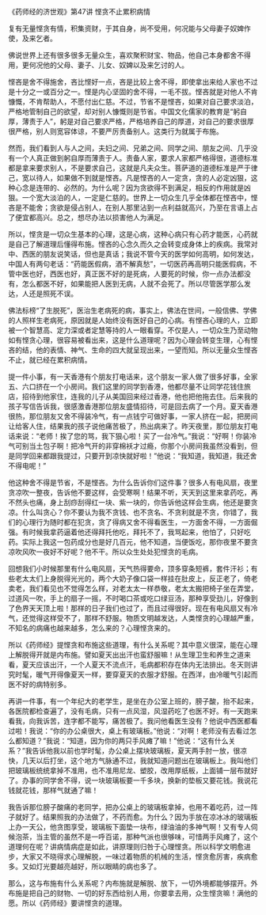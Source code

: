 《药师经的济世观》第47讲 悭贪不止累积病情

复有无量悭贪有情，积集资财，于其自身，尚不受用，何况能与父母妻子奴婢作使，及来乞者。

佛说世界上还有很多很多无量众生，喜欢聚积财宝、物品，他自己本身都舍不得用，更何况他的父母、妻子、儿女、奴婢以及来乞讨的人。

悭吝是舍不得施舍，吝比悭好一点，吝是比较上舍不得，即使拿出来给人家也不过是十分之一或百分之一。悭是内心坚固的舍不得，一毛不拔。悭吝就是对他人不肯慷慨，不肯帮助人，不愿付出仁慈。不过，节省不是悭吝，如果对自己要求淡泊，严格地管制自己的欲望，却对别人慷慨则是节省。中国文化儒家的教育是“躬自厚，薄责于人”，躬是对自己要求严格，严格培养自己的厚道，对自己的要求很厚很严格，别人则宽容体谅，不要严厉责备别人。这类行为就属于布施。

然而，我们看到人与人之间，夫妇之间、兄弟之间、同学之间、朋友之间、几乎没有一个人真正做到躬自厚而薄责于人。责备人家，要求人家都严格得很，道德标准都是拿来要求别人，不是要求自己，这就是凡夫众生。菩萨道的道德标准是严于律己，宽以待人，如果做不到就是悭吝。凡是悭吝的人一定贪，贪的人必定凶狠，这种心念是连带的、必然的。为什么呢？因为贪欲得不到满足，相反的作用就是凶狠。一个宽大淡泊的人，一定是仁慈的。世界上一切众生几乎全体都在悭吝中，悭吝是不能舍；贪欲是侵占别人，在别人那里沾到一点利益就高兴，乃至在言语上占了便宜都高兴。总之，想尽办法以损害他人为满足。

所以，悭贪是一切众生基本的心理，这是心病，这种心病只有心药才能医，心药就是自己了解道理后懂得布施。悭吝的心念久而久之会转变成身体上的疾病。我常对中、西医的朋友说笑话，但也是真话；我说不管今天的医学如何高明，如何发达，中国人有两句老话：“药能医假病，酒不解真愁”，一切医药再高明只能医假病，不管中医也好，西医也好，真正医不好的是死病，人要死的时候，你一点办法都没有，怎么都医不好，如果能把人医到无病，人就不会死了。所以尽管医学那么发达，人还是照死不误。

佛法标榜“了生脱死”，医治生老病死的病，事实上，佛法在世间，一般信佛、学佛的人照样生老病死，原因就是人始终没有医好自己的心病。有悭吝心理的人，立即被一个智慧高、定力深或者定慧等持的人一眼看穿。不仅是人，一切众生乃至动物如有悭贪心理，很容易被看出来，这是什么道理呢？因为心理会转变生理，心有悭吝的结，他的表情、神气、生命的四大就呈现出来，一望而知。所以无量众生悭吝不止，就已经在累积病情。

提一件小事，有一天香港有个朋友打电话来，这个朋友一家人做了很多好事，全家五、六口挤在一个小房间。我们这里的同学到香港，他都尽量不让同学花钱住旅店，招待到他家住，连我的儿子从美国回来经过香港，他也把他拖去住。后来我的孩子写信告诉我，很感激香港那位朋友盛情招待，可是回去病了一个月。夏天香港很热，那位朋友又舍不得装冷气，有一点钱宁可做好事，一家人挤在一起，把房间让给客人住，结果我的孩子说他痛苦极了，热出病来了。昨天夜里，那位朋友打电话来说：“老师！挨了您的骂，我下狠心啦！买了一台冷气。”我说：“好啊！你装冷气可别当土包子啊！把冷气开的非穿棉袄才过瘾，你那个小房间我虽然没看到，但是同学回来都跟我提过，只要开到凉快就好啦！”他说：“我知道，我知道，我还舍不得电呢！”

他这种舍不得是节省，不是悭吝。为什么告诉你们这件事？很多人有电风扇，夜里贪凉吹一整夜，告诉他不要这样，会受寒啊！结果不听，天天到这里来拿药吃，再不然头也痛，身上刮痧刮得红一块、紫一块的，你告诉他这样会生病，他还是要贪凉。什么叫贪心？你不要认为我不贪钱、也不贪名、不贪利就是不贪，你错了，我们的心理行为随时都在犯贪，贪了得病又舍不得看医生，一方面舍不得，一方面倔强。有时候我拿药逼着他还得拜托他吃，拜托不了，我骂起来，他怕了，只好吃药。实际上我这一包药成分也是好几百元，他不知道，当便饭吃，那你夜里不要贪凉吹风吹一夜好不好呢？他不干。所以众生处处犯悭贪的毛病。

回想我们小时候那里有什么电风扇，天气热得要命，顶多穿条短裤，套件汗衫；有些老太太们上身脱得光光的，两个大奶子像口袋一样挂在肚皮上，反正老了，倚老卖老，我们看见也不觉得怎么样，对老太太一样恭敬，老太太搬把椅子坐在弄堂，过道风一吹，手上的扇子一摇，不时喝口茶或吃口绿豆汤，那种享受劲儿，好像到了色界天天顶上啦！那样的日子我们也过了，而且过得很好。现在有电风扇又有冷气，还觉得这样受不了，那样不舒服。物质文明越发达，人类悭贪的心理越严重，不知名的病痛也越来越多，怎么来的？心理悭贪来的。

所以《药师经》提悭贪和布施这些道理，有什么关系呢？其中意义很深，能在心理上解脱得开就是内布施。譬如夏天出出汗也蛮舒服嘛！从生理卫生和养生之道来看，夏天应该出汗，一个人夏天不流点汗，毛病都积存在体内无法排出。冬天则讲究时髦，暖气开得像夏天一样，要穿夏天的衣服才舒服。在西洋，由冷暖气引起而医不好的病特别多。

再讲一件事，有一个年纪大的老学生，是坐在办公室上班的，膀子酸，抬不起来，各医院都检查遍了，没有毛病，只有一点风湿，风湿药吃了也医不好。有一天跑来看我，向我诉苦，连字都不能写，痛苦极了。我问他看医生没有？他说中西医都看过啦！我说：“你的办公桌很大，桌上有玻璃板。”他说：“对啊！老师没有去看过怎么都知道？”我说：“知道，因为你的两只手风瘫了嘛！”他说：“这有什么关系？”我告诉他我以前也学时髦，办公桌上摆块玻璃板，夏天两手肘一放，很凉快，几天以后打坐，这个地方气脉通不过，我就知道问题出在玻璃板上。我叫他们把玻璃板统统拿掉不准用，也不准用尼龙、塑胶，改用厚纸板，上面铺一层布就好了。办事的同学舍不得，说一块玻璃板要一千多块，换新的垫板又要花钱。我说花钱就花钱，那样气就通了嘛！

我告诉那位膀子酸痛的老同学，把办公桌上的玻璃板拿掉，也用不着吃药，过一阵子就好了。结果照我的办法做了，不药而愈。为什么？因为手放在凉冰冰的玻璃板上办一天公，他贪图享受，玻璃板下面垫一块布，绿油油的多神气啊！又有专人伺候泡茶，当主管的虽然不是一呼百诺，那种气派也很够味，可惜两手风瘫了，这个道理何在呢？讲病情病症是如此，讲原理则归咎于心理悭贪。所以科学文明愈进步，大家又不晓得求心理解脱，一味过着物质的机械的生活，悭贪愈厉害，疾病愈多。又如灯光要越亮越好，所以眼睛的病也多了。

那么，这与布施有什么关系呢？内布施就是解脱、放下，一切外境都能够摆开。外布施是把自己的财物、一切的好东西给别人用，你要拿去用，众生悭贪嘛！满他的愿。所以《药师经》要讲悭贪的道理。